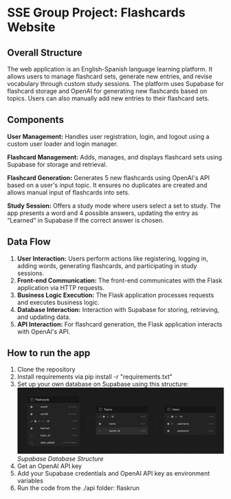 # SSE Group Project: Flashcards Website

## Overall Structure
The web application is an English-Spanish language learning platform. It allows users to manage flashcard sets, generate new entries, and revise vocabulary through custom study sessions. The platform uses Supabase for flashcard storage and OpenAI for generating new flashcards based on topics. Users can also manually add new entries to their flashcard sets.

## Components
**User Management:** Handles user registration, login, and logout using a custom user loader and login manager.

**Flashcard Management:** Adds, manages, and displays flashcard sets using Supabase for storage and retrieval.

**Flashcard Generation:** Generates 5 new flashcards using OpenAI's API based on a user's input topic. It ensures no duplicates are created and allows manual input of flashcards into sets.

**Study Session:** Offers a study mode where users select a set to study. The app presents a word and 4 possible answers, updating the entry as “Learned” in Supabase if the correct answer is chosen.

## Data Flow
1. **User Interaction:** Users perform actions like registering, logging in, adding words, generating flashcards, and participating in study sessions.
2. **Front-end Communication:** The front-end communicates with the Flask application via HTTP requests.
3. **Business Logic Execution:** The Flask application processes requests and executes business logic.
4. **Database Interaction:** Interaction with Supabase for storing, retrieving, and updating data.
5. **API Interaction:** For flashcard generation, the Flask application interacts with OpenAI's API.

## How to run the app
1. Clone the repository
2. Install requirements via pip install -r "requirements.txt"
3. Set up your own database on Supabase using this structure:
   ![Supabase Database Structure](database.png)
*Supabase Database Structure*
4. Get an OpenAI API key
5. Add your Supabase credentials and OpenAI API key as environment variables
6. Run the code from the ./api folder: flaskrun

